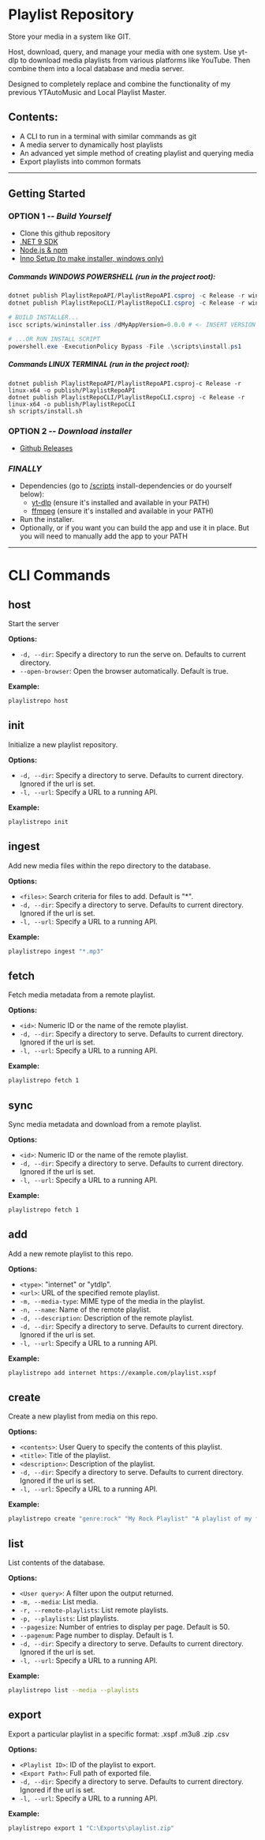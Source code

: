 # Playlist Repository

Store your media in a system like GIT.

Host, download, query, and manage your media with one system.
Use yt-dlp to download media playlists from various platforms like YouTube. Then combine them into a local database and media server.

Designed to completely replace and combine the functionality of my previous YTAutoMusic and Local Playlist Master.

## Contents:
- A CLI to run in a terminal with similar commands as git
- A media server to dynamically host playlists
- An advanced yet simple method of creating playlist and querying media
- Export playlists into common formats

---

## Getting Started

### OPTION 1 -- *Build Yourself*
- Clone this github repository
- [.NET 9 SDK](https://dotnet.microsoft.com/download)
- [Node.js & npm](https://nodejs.org/en/download)
- [Inno Setup (to make installer, windows only)](https://jrsoftware.org/isdl.php)

##### Commands WINDOWS POWERSHELL (run in the project root):
```powershell
dotnet publish PlaylistRepoAPI/PlaylistRepoAPI.csproj -c Release -r win-x64 -o publish/PlaylistRepoAPI
dotnet publish PlaylistRepoCLI/PlaylistRepoCLI.csproj -c Release -r win-x64 -o publish/PlaylistRepoCLI

# BUILD INSTALLER...
iscc scripts/wininstaller.iss /dMyAppVersion=0.0.0 # <- INSERT VERSION HERE

# ...OR RUN INSTALL SCRIPT
powershell.exe -ExecutionPolicy Bypass -File .\scripts\install.ps1
```

##### Commands LINUX TERMINAL (run in the project root):
```console
dotnet publish PlaylistRepoAPI/PlaylistRepoAPI.csproj-c Release -r linux-x64 -o publish/PlaylistRepoAPI
dotnet publish PlaylistRepoCLI/PlaylistRepoCLI.csproj -c Release -r linux-x64 -o publish/PlaylistRepoCLI
sh scripts/install.sh
```

### OPTION 2 -- *Download installer*
- [Github Releases](https://github.com/AidenBradley24/PlaylistRepoApp/releases)

### *FINALLY*
- Dependencies (go to [/scripts](/scripts) install-dependencies or do yourself below):
	- [yt-dlp](https://github.com/yt-dlp/yt-dlp) (ensure it's installed and available in your PATH)
	- [ffmpeg](https://www.ffmpeg.org/) (ensure it's installed and available in your PATH)
- Run the installer.
- Optionally, or if you want you can build the app and use it in place. But you will need to manually add the app to your PATH

---

# CLI Commands

## host
Start the server

**Options:**
- `-d, --dir`: Specify a directory to run the serve on. Defaults to current directory.
- `--open-browser`: Open the browser automatically. Default is true.

**Example:**
```bash
playlistrepo host
```

## init
Initialize a new playlist repository.

**Options:**
- `-d, --dir`: Specify a directory to serve. Defaults to current directory. Ignored if the url is set.
- `-l, --url`: Specify a URL to a running API.

**Example:**
```bash
playlistrepo init
```

## ingest
Add new media files within the repo directory to the database.

**Options:**
- `<files>`: Search criteria for files to add. Default is "*".
- `-d, --dir`: Specify a directory to serve. Defaults to current directory. Ignored if the url is set.
- `-l, --url`: Specify a URL to a running API.

**Example:**
```bash
playlistrepo ingest "*.mp3"
```

## fetch
Fetch media metadata from a remote playlist.

**Options:**
- `<id>`: Numeric ID or the name of the remote playlist.
- `-d, --dir`: Specify a directory to serve. Defaults to current directory. Ignored if the url is set.
- `-l, --url`: Specify a URL to a running API.

**Example:**
```bash
playlistrepo fetch 1
```

## sync
Sync media metadata and download from a remote playlist.

**Options:**
- `<id>`: Numeric ID or the name of the remote playlist.
- `-d, --dir`: Specify a directory to serve. Defaults to current directory. Ignored if the url is set.
- `-l, --url`: Specify a URL to a running API.

**Example:**
```bash
playlistrepo fetch 1
```

## add
Add a new remote playlist to this repo.

**Options:**
- `<type>`: "internet" or "ytdlp".
- `<url>`: URL of the specified remote playlist.
- `-m, --media-type`: MIME type of the media in the playlist.
- `-n, --name`: Name of the remote playlist.
- `-d, --description`: Description of the remote playlist.
- `-d, --dir`: Specify a directory to serve. Defaults to current directory. Ignored if the url is set.
- `-l, --url`: Specify a URL to a running API.

**Example:**
```bash
playlistrepo add internet https://example.com/playlist.xspf
```

## create
Create a new playlist from media on this repo.

**Options:**
- `<contents>`: User Query to specify the contents of this playlist.
- `<title>`: Title of the playlist.
- `<description>`: Description of the playlist.
- `-d, --dir`: Specify a directory to serve. Defaults to current directory. Ignored if the url is set.
- `-l, --url`: Specify a URL to a running API.

**Example:**
```bash
playlistrepo create "genre:rock" "My Rock Playlist" "A playlist of my favorite rock songs"
```

## list
List contents of the database.

**Options:**
- `<User query>`: A filter upon the output returned.
- `-m, --media`: List media.
- `-r, --remote-playlists`: List remote playlists.
- `-p, --playlists`: List playlists.
- `--pagesize`: Number of entries to display per page. Default is 50.
- `--pagenum`: Page number to display. Default is 1.
- `-d, --dir`: Specify a directory to serve. Defaults to current directory. Ignored if the url is set.
- `-l, --url`: Specify a URL to a running API.

**Example:**
```bash
playlistrepo list --media --playlists
```

## export
Export a particular playlist in a specific format: .xspf .m3u8 .zip .csv

**Options:**
- `<Playlist ID>`: ID of the playlist to export.
- `<Export Path>`: Full path of exported file.
- `-d, --dir`: Specify a directory to serve. Defaults to current directory. Ignored if the url is set.
- `-l, --url`: Specify a URL to a running API.

**Example:**
```bash
playlistrepo export 1 "C:\Exports\playlist.zip"
```
